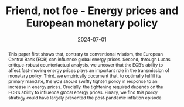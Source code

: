 ---
# Documentation: https://sourcethemes.com/academic/docs/managing-content/

title: "Friend, not foe - Energy prices and European monetary policy"
authors: ["Gökhan Ider", "Alexander Kriwoluzky", "Frederik Kurcz", "Ben Schumann"]
date: 2024-07-01
doi: ""

# Schedule page publish date (NOT publication's date).
publishDate: 2024-07-01

# Publication type.
# Legend: 0 = Uncategorized; 1 = Conference paper; 2 = Journal article;
# 3 = Preprint / Working Paper; 4 = Report; 5 = Book; 6 = Book section;
# 7 = Thesis; 8 = Patent
publication_types: ["3"]

# Publication name and optional abbreviated publication name.
publication: "(Previously circulated as The Energy-Price Channel of (European) Monetary Policy)" #  "***Economic Journal***, 133(652), pp. 1318-1347"
publication_short: ""

abstract: "This paper first shows that, contrary to conventional wisdom, the European Central Bank (ECB) can influence global energy prices. Second, through Lucas critique-robust counterfactual analysis, we uncover that the ECB’s ability to affect fast-moving energy prices plays an important role in the transmission of monetary policy. Third, we empirically document that, to optimally fulfill its primary mandate, the ECB should swiftly tighten policy in response to an increase in energy prices. Crucially, the tightening required depends on the ECB’s ability to influence global energy prices. Finally, we find this policy strategy could have largely prevented the post-pandemic inflation episode."

# Summary. An optional shortened abstract.
summary: ""

tags: ["select"]
categories: []
featured: false

# Custom links (optional).
#   Uncomment and edit lines below to show custom links.
links:
- name: DIW Working Paper
  url: "https://www.diw.de/de/diw_01.c.907121.de/publikationen/diskussionspapiere/2024_2089/friend__not_foe_-_energy_prices_and_european_monetary_policy.html"
#- name: Ungated
#  url: files/BBEG_2018wp.pdf
#- name: Earlier CEPR DP9702
#  url: "https://cepr.org/active/publications/discussion_papers/dp.php?dpno=9702"
#- name: Earlier NBER WP19180
#  url: "https://www.nber.org/papers/w19180"
# url: "https://doi.org/10.1016/j.jmoneco.2018.07.013"
#  icon_pack: fab
#  icon: twitter

url_pdf:
url_code:
url_dataset:
url_poster:
url_project:
url_slides:
url_source:
url_video:

# Featured image
# To use, add an image named `featured.jpg/png` to your page's folder.
# Focal points: Smart, Center, TopLeft, Top, TopRight, Left, Right, BottomLeft, Bottom, BottomRight.
image:
  caption: ""
  focal_point: ""
  preview_only: false

# Associated Projects (optional).
#   Associate this publication with one or more of your projects.
#   Simply enter your project's folder or file name without extension.
#   E.g. `internal-project` references `content/project/internal-project/index.md`.
#   Otherwise, set `projects: []`.
projects: []

# Slides (optional).
#   Associate this publication with Markdown slides.
#   Simply enter your slide deck's filename without extension.
#   E.g. `slides: "example"` references `content/slides/example/index.md`.
#   Otherwise, set `slides: ""`.
slides: ""
---